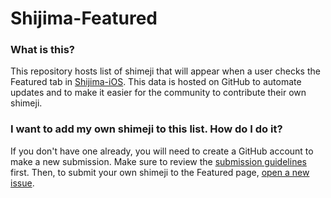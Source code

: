 # Shijima-Featured

### What is this?

This repository hosts list of shimeji that will appear when a user checks the Featured tab in [Shijima-iOS](https://havoc.app/package/shijima). This data is hosted on GitHub to automate updates and to make it easier for the community to contribute their own shimeji.

### I want to add my own shimeji to this list. How do I do it?

If you don't have one already, you will need to create a GitHub account to make a new submission. Make sure to review the [submission guidelines](submission_guidelines.md) first. Then, to submit your own shimeji to the Featured page, [open a new issue](https://github.com/pixelomer/Shijima-Featured/issues/new/choose).
